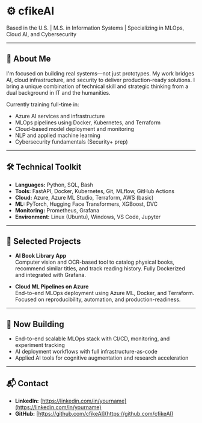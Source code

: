 # ⚙️ cfikeAI

Based in the U.S. | M.S. in Information Systems | Specializing in MLOps, Cloud AI, and Cybersecurity

---

## 🧠 About Me

I'm focused on building real systems—not just prototypes. My work bridges AI, cloud infrastructure, and security to deliver production-ready solutions. I bring a unique combination of technical skill and strategic thinking from a dual background in IT and the humanities.

Currently training full-time in:

- Azure AI services and infrastructure
- MLOps pipelines using Docker, Kubernetes, and Terraform
- Cloud-based model deployment and monitoring
- NLP and applied machine learning
- Cybersecurity fundamentals (Security+ prep)

---

## 🛠️ Technical Toolkit

- **Languages:** Python, SQL, Bash  
- **Tools:** FastAPI, Docker, Kubernetes, Git, MLflow, GitHub Actions  
- **Cloud:** Azure, Azure ML Studio, Terraform, AWS (basic)  
- **ML:** PyTorch, Hugging Face Transformers, XGBoost, DVC  
- **Monitoring:** Prometheus, Grafana  
- **Environment:** Linux (Ubuntu), Windows, VS Code, Jupyter

---

## 📂 Selected Projects

- **AI Book Library App**  
  Computer vision and OCR-based tool to catalog physical books, recommend similar titles, and track reading history. Fully Dockerized and integrated with Grafana.

- **Cloud ML Pipelines on Azure**  
  End-to-end MLOps deployment using Azure ML, Docker, and Terraform. Focused on reproducibility, automation, and production-readiness.

---

## 🔭 Now Building

- End-to-end scalable MLOps stack with CI/CD, monitoring, and experiment tracking  
- AI deployment workflows with full infrastructure-as-code  
- Applied AI tools for cognitive augmentation and research acceleration

---

## 📬 Contact

- **LinkedIn:** [https://linkedin.com/in/yourname](https://linkedin.com/in/yourname)  
- **GitHub:** [https://github.com/cfikeAI](https://github.com/cfikeAI)
